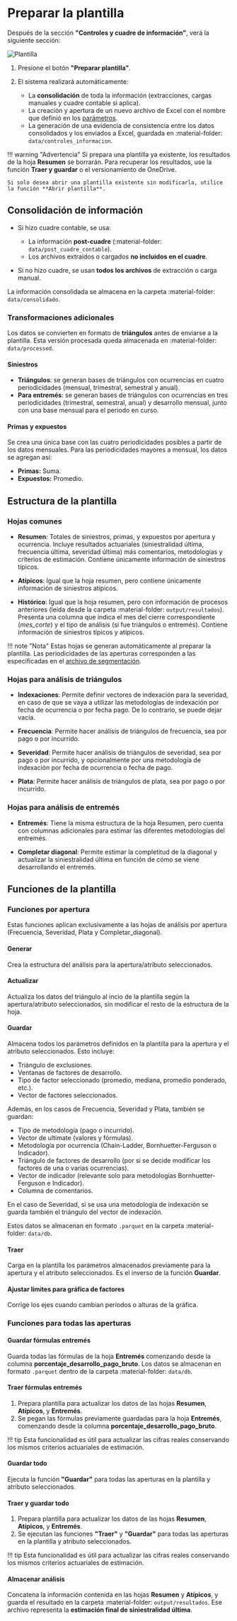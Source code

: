 <!--markdownlint-disable MD007-->

# Preparar la plantilla

Después de la sección **"Controles y cuadre de información"**, verá la siguiente sección:

![Plantilla](../assets/frontend/plantilla.png)

1. Presione el botón **"Preparar plantilla"**.
2. El sistema realizará automáticamente:

    - La **consolidación** de toda la información (extracciones, cargas manuales y cuadre contable si aplica).
    - La creación y apertura de un nuevo archivo de Excel con el nombre que definió en los [parámetros](parametros.md).
    - La generación de una evidencia de consistencia entre los datos consolidados y los enviados a Excel, guardada en :material-folder: `data/controles_informacion`.

!!! warning "Advertencia"
    Si prepara una plantilla ya existente, los resultados de la hoja **Resumen** se borrarán. Para recuperar los resultados, use la función **Traer y guardar** o el versionamiento de OneDrive.

    Si solo desea abrir una plantilla existente sin modificarla, utilice la función **Abrir plantilla**.

## Consolidación de información

- Si hizo cuadre contable, se usa:

    - La información **post-cuadre** (:material-folder: `data/post_cuadre_contable`).
    - Los archivos extraídos o cargados **no incluidos en el cuadre**.

- Si no hizo cuadre, se usan **todos los archivos** de extracción o carga manual.

La información consolidada se almacena en la carpeta :material-folder: `data/consolidado`.

### Transformaciones adicionales

Los datos se convierten en formato de **triángulos** antes de enviarse a la plantilla. Esta versión procesada queda almacenada en :material-folder: `data/processed`.

#### Siniestros

- **Triángulos**: se generan bases de triángulos con ocurrencias en cuatro periodicidades (mensual, trimestral, semestral y anual).
- **Para entremés**: se generan bases de triángulos con ocurrencias en tres periodicidades (trimestral, semestral, anual) y desarrollo mensual, junto con una base mensual para el periodo en curso.

#### Primas y expuestos

Se crea una única base con las cuatro periodicidades posibles a partir de los datos mensuales. Para las periodicidades mayores a mensual, los datos se agregan así:

- **Primas:** Suma.
- **Expuestos:** Promedio.

## Estructura de la plantilla

### Hojas comunes

- **Resumen**: Totales de siniestros, primas, y expuestos por apertura y ocurrencia. Incluye resultados actuariales (siniestralidad última, frecuencia última, severidad última) más comentarios, metodologías y criterios de estimación. Contiene únicamente información de siniestros típicos.

- **Atípicos**: Igual que la hoja resumen, pero contiene únicamente información de siniestros atípicos.

- **Histórico**: Igual que la hoja resumen, pero con información de procesos anteriores (leída desde la carpeta :material-folder: `output/resultados`). Presenta una columna que indica el mes del cierre correspondiente (*mes_corte*) y el tipo de análisis (si fue triángulos o entremés). Contiene información de siniestros típicos y atípicos.

!!! note "Nota"
    Estas hojas se generan automáticamente al preparar la plantilla. Las periodicidades de las aperturas corresponden a las especificadas en el [archivo de segmentación](../config/segmentacion.md#propiedades-de-cada-apertura).

### Hojas para análisis de triángulos

- **Indexaciones**: Permite definir vectores de indexación para la severidad, en caso de que se vaya a utilizar las metodologías de indexación por fecha de ocurrencia o por fecha pago. De lo contrario, se puede dejar vacía.

- **Frecuencia**: Permite hacer análisis de triángulos de frecuencia, sea por pago o por incurrido.

- **Severidad**: Permite hacer análisis de triángulos de severidad, sea por pago o por incurrido, y opcionalmente por una metodología de indexación por fecha de ocurrencia o fecha de pago.

- **Plata**: Permite hacer análisis de triángulos de plata, sea por pago o por incurrido.

### Hojas para análisis de entremés

- **Entremés**: Tiene la misma estructura de la hoja Resumen, pero cuenta con columnas adicionales para estimar las diferentes metodologías del entremés.

- **Completar diagonal**: Permite estimar la completitud de la diagonal y actualizar la siniestralidad última en función de cómo se viene desarrollando el entremés.

## Funciones de la plantilla

### Funciones por apertura

Estas funciones aplican exclusivamente a las hojas de análisis por apertura (Frecuencia, Severidad, Plata y Completar_diagonal).

#### Generar

Crea la estructura del análisis para la apertura/atributo seleccionados.

#### Actualizar

Actualiza los datos del triángulo al incio de la plantilla según la apertura/atributo seleccionados, sin modificar el resto de la estructura de la hoja.

#### Guardar

Almacena todos los parámetros definidos en la plantilla para la apertura y el atributo seleccionados. Esto incluye:

- Triángulo de exclusiones.
- Ventanas de factores de desarrollo.
- Tipo de factor seleccionado (promedio, mediana, promedio ponderado, etc.).
- Vector de factores seleccionados.

Además, en los casos de Frecuencia, Severidad y Plata, también se guardan:

- Tipo de metodología (pago o incurrido).
- Vector de ultimate (valores y fórmulas).
- Metodología por ocurrencia (Chain-Ladder, Bornhuetter-Ferguson o Indicador).
- Triángulo de factores de desarrollo (por si se decide modificar los factores de una o varias ocurrencias).
- Vector de indicador (relevante solo para metodologías Bornhuetter-Ferguson e Indicador).
- Columna de comentarios.

En el caso de Severidad, si se usa una metodología de indexación se guarda también el triángulo del vector de indexación.

Estos datos se almacenan en formato `.parquet` en la carpeta :material-folder: `data/db`.

#### Traer

Carga en la plantilla los parámetros almacenados previamente para la apertura y el atributo seleccionados. Es el inverso de la función **Guardar**.

#### Ajustar límites para gráfica de factores

Corrige los ejes cuando cambian periodos o alturas de la gráfica.

### Funciones para todas las aperturas

#### Guardar fórmulas entremés

Guarda todas las fórmulas de la hoja **Entremés** comenzando desde la columna **porcentaje_desarrollo_pago_bruto**. Los datos se almacenan en formato `.parquet` dentro de la carpeta :material-folder: `data/db`.

#### Traer fórmulas entremés

1. Prepara plantilla para actualizar los datos de las hojas **Resumen**, **Atípicos**, y **Entremés**.
2. Se pegan las fórmulas previamente guardadas para la hoja **Entremés**, comenzando desde la columna **porcentaje_desarrollo_pago_bruto**.

!!! tip
    Esta funcionalidad es útil para actualizar las cifras reales conservando los mismos criterios actuariales de estimación.

#### Guardar todo

Ejecuta la función **"Guardar"** para todas las aperturas en la plantilla y atributo seleccionados.

#### Traer y guardar todo

1. Prepara plantilla para actualizar los datos de las hojas **Resumen**, **Atípicos**, y **Entremés**.
2. Se ejecutan las funciones **"Traer"** y **"Guardar"** para todas las aperturas en la plantilla y atributo seleccionados.

!!! tip
    Esta funcionalidad es útil para actualizar las cifras reales conservando los mismos criterios actuariales de estimación.

#### Almacenar análisis

Concatena la información contenida en las hojas **Resumen** y **Atípicos**, y guarda el resultado en la carpeta :material-folder: `output/resultados`. Ese archivo representa la **estimación final de siniestralidad última**.
